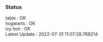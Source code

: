 ### Status


table : OK  
hogwarts : OK  
icy-bot : OK  
Latest Update : 2022-07-31 11:07:28.768214
